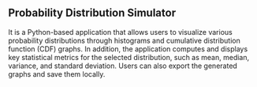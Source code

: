 ## Probability Distribution Simulator
It is a Python-based application that allows users to visualize various probability distributions through histograms and cumulative distribution function (CDF) graphs. In addition, the application computes and displays key statistical metrics for the selected distribution, such as mean, median, variance, and standard deviation. Users can also export the generated graphs and save them locally.
